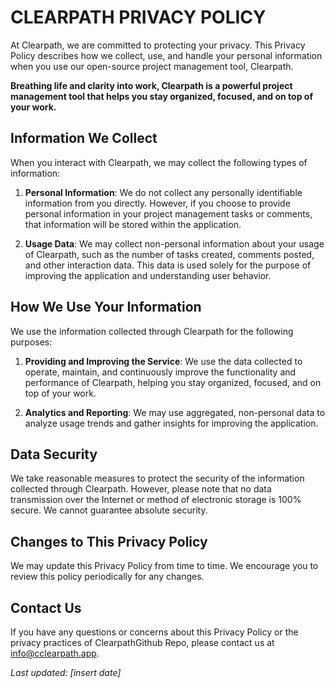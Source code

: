 # CLEARPATH PRIVACY POLICY

At Clearpath, we are committed to protecting your privacy. This Privacy Policy describes how we collect, use, and handle your personal information when you use our open-source project management tool, Clearpath. 

**Breathing life and clarity into work, Clearpath is a powerful project management tool that helps you stay organized, focused, and on top of your work.**

## Information We Collect

When you interact with Clearpath, we may collect the following types of information:

1. **Personal Information**: We do not collect any personally identifiable information from you directly. However, if you choose to provide personal information in your project management tasks or comments, that information will be stored within the application.

2. **Usage Data**: We may collect non-personal information about your usage of Clearpath, such as the number of tasks created, comments posted, and other interaction data. This data is used solely for the purpose of improving the application and understanding user behavior.

## How We Use Your Information

We use the information collected through Clearpath for the following purposes:

1. **Providing and Improving the Service**: We use the data collected to operate, maintain, and continuously improve the functionality and performance of Clearpath, helping you stay organized, focused, and on top of your work.

2. **Analytics and Reporting**: We may use aggregated, non-personal data to analyze usage trends and gather insights for improving the application.

## Data Security

We take reasonable measures to protect the security of the information collected through Clearpath. However, please note that no data transmission over the Internet or method of electronic storage is 100% secure. We cannot guarantee absolute security.

## Changes to This Privacy Policy

We may update this Privacy Policy from time to time. We encourage you to review this policy periodically for any changes.

## Contact Us

If you have any questions or concerns about this Privacy Policy or the privacy practices of ClearpathGithub Repo, please contact us at info@cclearpath.app.

_Last updated: [insert date]_
